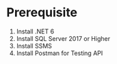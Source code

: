 # Prerequisite
1. Install .NET 6
2. Install SQL Server 2017 or Higher
3. Install SSMS
4. Install Postman for Testing API
